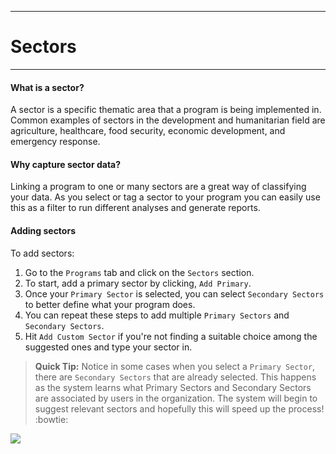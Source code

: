 ****
# Sectors
---

#### What is a sector?

A sector is a specific thematic area that a program is being implemented in. Common examples of sectors in the development and humanitarian field are agriculture, healthcare, food security, economic development, and emergency response.

#### Why capture sector data?

Linking a program to one or many sectors are a great way of classifying your data. As you select or tag a sector to your program you can easily use this as a filter to run different analyses and generate reports.

#### Adding sectors

To add sectors:

1. Go to the `Programs` tab and click on the `Sectors` section.
2. To start, add a primary sector by clicking, `Add Primary`.
3. Once your `Primary Sector` is selected, you can select `Secondary Sectors` to better define what your program does.
4. You can repeat these steps to add multiple `Primary Sectors` and `Secondary Sectors`.
5. Hit `Add Custom Sector` if you're not finding a suitable choice among the suggested ones and type your sector in.

> **Quick Tip:** 
Notice in some cases when you select a `Primary Sector`, there are `Secondary Sectors` that are already selected. This happens as the system learns what Primary Sectors and Secondary Sectors are associated by users in the organization. The system will begin to suggest relevant sectors and hopefully this will speed up the process! :bowtie:

![](https://lh6.googleusercontent.com/kQqDewbVqBwlWS-ZOjYqvJo4dHzKdSI336F66uOB--4WRJqkl3a5WNVGy_arjzQ6NsvUzZh_wwjze2LEWA6dQjt8gnUTN_ChTeLja9a7iyLdeL_6_nrEwUwhke_dLnCg_LCVez22)